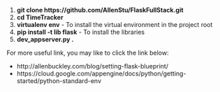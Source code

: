 
<ol>
    <li><b>git clone https://github.com/AllenStu/FlaskFullStack.git</b></li>
    <li><b>cd TimeTracker</b></li>
    <li><b>virtualenv env</b> - To install the virtual environment in the project root  </li>
    <li><b>pip install -t lib flask</b> - To install the libraries  </li>
    <li><b>dev_appserver.py .</b></li>
</ol>

<p> For more useful link, you may like to click the link below: </p>

<p>
    <ul>
        <li>
            http://allenbuckley.com/blog/setting-flask-blueprint/
        </li>
        <li>
            https://cloud.google.com/appengine/docs/python/getting-started/python-standard-env
        </li>
    </ul>
</p>